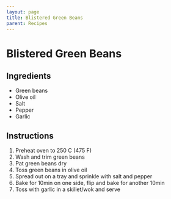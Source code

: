 ```yaml
---
layout: page
title: Blistered Green Beans
parent: Recipes
---
```


# Blistered Green Beans

## Ingredients

- Green beans
- Olive oil
- Salt
- Pepper
- Garlic

## Instructions

1. Preheat oven to 250 C (475 F)
2. Wash and trim green beans
3. Pat green beans dry
4. Toss green beans in olive oil
5. Spread out on a tray and sprinkle with salt and pepper
6. Bake for 10min on one side, flip and bake for another 10min
7. Toss with garlic in a skillet/wok and serve
